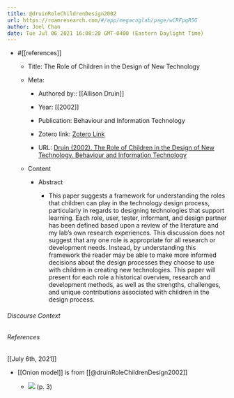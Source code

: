 ```yaml
---
title: @druinRoleChildrenDesign2002
url: https://roamresearch.com/#/app/megacoglab/page/wCRFpqR5G
author: Joel Chan
date: Tue Jul 06 2021 16:08:20 GMT-0400 (Eastern Daylight Time)
---
```


- #[[references]]

    - Title: The Role of Children in the Design of New Technology

    - Meta:

        - Authored by:: [[Allison Druin]]

        - Year: [[2002]]

        - Publication: Behaviour and Information Technology

        - Zotero link: [Zotero Link](zotero://select/items/7_R7V9R2BS)

        - URL: [Druin (2002). The Role of Children in the Design of New Technology. Behaviour and Information Technology](undefined)

    - Content

        - Abstract

            - This paper suggests a framework for understanding the roles that children can play in the technology design process, particularly in regards to designing technologies that support learning. Each role, user, tester, informant, and design partner has been defined based upon a review of the literature and my lab’s own research experiences. This discussion does not suggest that any one role is appropriate for all research or development needs. Instead, by understanding this framework the reader may be able to make more informed decisions about the design processes they choose to use with children in creating new technologies. This paper will present for each role a historical overview, research and development methods, as well as the strengths, challenges, and unique contributions associated with children in the design process.

###### Discourse Context



###### References

[[July 6th, 2021]]

- [[Onion model]] is from [[@druinRoleChildrenDesign2002]]

    - ![](https://firebasestorage.googleapis.com/v0/b/firescript-577a2.appspot.com/o/imgs%2Fapp%2Fmegacoglab%2FN22rybDdNE.png?alt=media&token=c5044f8d-5d6b-4c9c-8899-ad08447c36b2) (p. 3)
